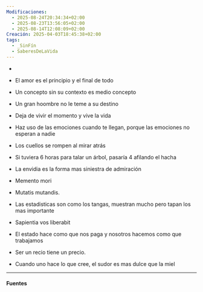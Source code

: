 ```yaml
---
Modificaciones:
  - 2025-08-24T20:34:34+02:00
  - 2025-08-23T13:56:05+02:00
  - 2025-08-14T12:08:09+02:00
Creación: 2025-04-03T18:45:38+02:00
tags:
  - _SinFín
  - SaberesDeLaVida
---
```

- 

- El amor es el principio y el final de todo

- Un concepto sin su contexto es medio concepto

- Un gran hoombre no le teme a su destino

- Deja de vivir el momento y vive la vida

-  Haz uso de las emociones cuando te llegan, porque las emociones no esperan a nadie

- Los cuellos se rompen al mirar atrás

- Si tuviera 6 horas para talar un árbol, pasaría 4 afilando el hacha

- La envidia es la forma mas siniestra de admiración

- Memento mori

- Mutatis mutandis.

- Las estadisticas son como los tangas, muestran mucho pero tapan los mas importante

- Sapientia vos liberabit

- El estado hace como que nos paga y nosotros hacemos como que trabajamos

- Ser un recio tiene un precio.

- Cuando uno hace lo que cree, el sudor es mas dulce que la miel

---
#### Fuentes